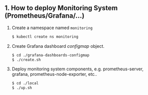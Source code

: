 ## 1. How to deploy Monitoring System (Prometheus/Grafana/...)

1. Create a namespace named `monitoring`

    ```sh
    $ kubectl create ns monitoring
    ```
    
2. Create Grafana dashboard *configmap* object.
    
    ```sh
    $ cd ./grafana-dashboards-configmap
    $ ./create.sh
    ```
    
4. Deploy monitoring system components, e.g. prometheus-server, grafana, prometheus-node-exporter, etc..
    
    ```sh
    $ cd ./local
    $ ./up.sh 
    ```
